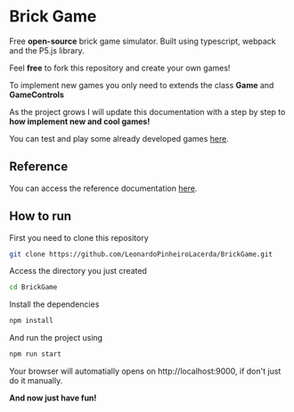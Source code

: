 # Brick Game

Free **open-source** brick game simulator. Built using typescript, webpack and the P5.js library.

Feel **free** to fork this repository and create your own games!

To implement new games you only need to extends the class **Game** and **GameControls**

As the project grows I will update this documentation with a step by step to **how implement new and cool games!**

You can test and play some already developed games [here](http://gamebrick.com.br).

## Reference

You can access the reference documentation [here](https://gamebrick.com.br/docs).

## How to run

First you need to clone this repository

```bash
git clone https://github.com/LeonardoPinheiroLacerda/BrickGame.git
```

Access the directory you just created

```bash
cd BrickGame
```

Install the dependencies

```bash
npm install
```

And run the project using

```bash
npm run start
```

Your browser will automatially opens on http://localhost:9000, if don't just do it manually.

**And now just have fun!**
